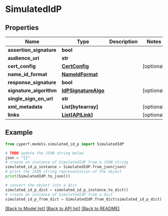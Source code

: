 # SimulatedIdP


## Properties

Name | Type | Description | Notes
------------ | ------------- | ------------- | -------------
**assertion_signature** | **bool** |  | 
**audience_uri** | **str** |  | 
**cert_config** | [**CertConfig**](CertConfig.md) |  | [optional] 
**name_id_format** | [**NameIdFormat**](NameIdFormat.md) |  | 
**response_signature** | **bool** |  | 
**signature_algorithm** | [**IdPSignatureAlgo**](IdPSignatureAlgo.md) |  | [optional] 
**single_sign_on_url** | **str** |  | 
**xml_metadata** | **List[bytearray]** |  | [optional] 
**links** | [**List[APILink]**](APILink.md) |  | [optional] 

## Example

```python
from cyperf.models.simulated_id_p import SimulatedIdP

# TODO update the JSON string below
json = "{}"
# create an instance of SimulatedIdP from a JSON string
simulated_id_p_instance = SimulatedIdP.from_json(json)
# print the JSON string representation of the object
print(SimulatedIdP.to_json())

# convert the object into a dict
simulated_id_p_dict = simulated_id_p_instance.to_dict()
# create an instance of SimulatedIdP from a dict
simulated_id_p_from_dict = SimulatedIdP.from_dict(simulated_id_p_dict)
```
[[Back to Model list]](../README.md#documentation-for-models) [[Back to API list]](../README.md#documentation-for-api-endpoints) [[Back to README]](../README.md)


